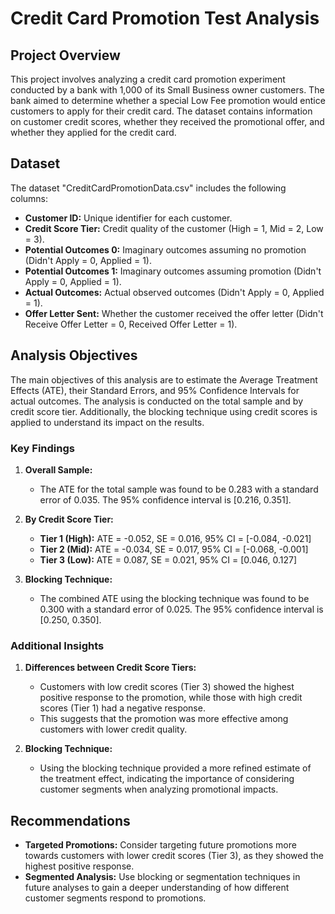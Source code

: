 # Credit Card Promotion Test Analysis

## Project Overview

This project involves analyzing a credit card promotion experiment conducted by a bank with 1,000 of its Small Business owner customers. The bank aimed to determine whether a special Low Fee promotion would entice customers to apply for their credit card. The dataset contains information on customer credit scores, whether they received the promotional offer, and whether they applied for the credit card.

## Dataset

The dataset "CreditCardPromotionData.csv" includes the following columns:

- **Customer ID:** Unique identifier for each customer.
- **Credit Score Tier:** Credit quality of the customer (High = 1, Mid = 2, Low = 3).
- **Potential Outcomes 0:** Imaginary outcomes assuming no promotion (Didn't Apply = 0, Applied = 1).
- **Potential Outcomes 1:** Imaginary outcomes assuming promotion (Didn't Apply = 0, Applied = 1).
- **Actual Outcomes:** Actual observed outcomes (Didn't Apply = 0, Applied = 1).
- **Offer Letter Sent:** Whether the customer received the offer letter (Didn't Receive Offer Letter = 0, Received Offer Letter = 1).

## Analysis Objectives

The main objectives of this analysis are to estimate the Average Treatment Effects (ATE), their Standard Errors, and 95% Confidence Intervals for actual outcomes. The analysis is conducted on the total sample and by credit score tier. Additionally, the blocking technique using credit scores is applied to understand its impact on the results.

### Key Findings

1. **Overall Sample:**
   - The ATE for the total sample was found to be 0.283 with a standard error of 0.035. The 95% confidence interval is [0.216, 0.351].

2. **By Credit Score Tier:**
   - **Tier 1 (High):** ATE = -0.052, SE = 0.016, 95% CI = [-0.084, -0.021]
   - **Tier 2 (Mid):** ATE = -0.034, SE = 0.017, 95% CI = [-0.068, -0.001]
   - **Tier 3 (Low):** ATE = 0.087, SE = 0.021, 95% CI = [0.046, 0.127]

3. **Blocking Technique:**
   - The combined ATE using the blocking technique was found to be 0.300 with a standard error of 0.025. The 95% confidence interval is [0.250, 0.350].

### Additional Insights

1. **Differences between Credit Score Tiers:**
   - Customers with low credit scores (Tier 3) showed the highest positive response to the promotion, while those with high credit scores (Tier 1) had a negative response.
   - This suggests that the promotion was more effective among customers with lower credit quality.

2. **Blocking Technique:**
   - Using the blocking technique provided a more refined estimate of the treatment effect, indicating the importance of considering customer segments when analyzing promotional impacts.

## Recommendations

- **Targeted Promotions:** Consider targeting future promotions more towards customers with lower credit scores (Tier 3), as they showed the highest positive response.
- **Segmented Analysis:** Use blocking or segmentation techniques in future analyses to gain a deeper understanding of how different customer segments respond to promotions.
